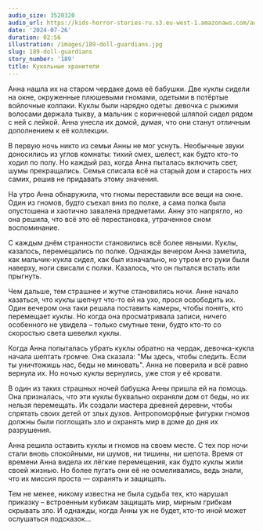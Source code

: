 ```yaml
---
audio_size: 3520320
audio_url: https://kids-horror-stories-ru.s3.eu-west-1.amazonaws.com/audio/189-doll-guardians.mp3
date: '2024-07-26'
duration: 02:56
illustration: /images/189-doll-guardians.jpg
slug: 189-doll-guardians
story_number: '189'
title: Кукольные хранители
---
```


Анна нашла их на старом чердаке дома её бабушки. Две куклы сидели на окне, окруженные плюшевыми гномами, одетыми в потёртые войлочные колпаки. Куклы были нарядно одеты: девочка с рыжими волосами держала тыкву, а мальчик с коричневой шляпой сидел рядом с ней с лейкой. Анна унесла их домой, думая, что они станут отличным дополнением к её коллекции. 

В первую ночь никто из семьи Анны не мог уснуть. Необычные звуки доносились из углов комнаты: тихий смех, шелест, как будто кто-то ходил по полу. Но каждый раз, когда Анна пыталась включить свет, шумы прекращались. Семья списала всё на старый дом и старость них самих, решив не придавать этому значения.

На утро Анна обнаружила, что гномы переставили все вещи на окне. Один из гномов, будто съехал вниз по полке, а сама полка была опустошена и хаотично завалена предметами. Анну это напрягло, но она решила, что всё это её перестановка, утраченное сном воспоминание.

С каждым днём странности становились всё более явными. Куклы, казалось, перемещались по полке. Однажды вечером Анна заметила, как мальчик-кукла сидел, как был изначально, но утром его руки были наверху, ноги свисали с полки. Казалось, что он пытался встать или прыгнуть.

Чем дальше, тем страшнее и жутче становились ночи. Анне начало казаться, что куклы шепчут что-то ей на ухо, прося освободить их. Один вечером она таки решала поставить камеры, чтобы понять, кто перемещает куклы. Но когда она просматривала записи, ничего особенного не увидела – только смутные тени, будто кто-то со скоростью света шевелил куклы.

Когда Анна попыталась убрать куклы обратно на чердак, девочка-кукла начала шептать громче. Она сказала: "Мы здесь, чтобы следить. Если ты уничтожишь нас, беды не миновать". Анна не поверила и всё равно вернула их. Но ночью куклы вернулись, уже стоя у её кровати.

В один из таких страшных ночей бабушка Анны пришла ей на помощь. Она призналась, что эти куклы буквально охраняли дом от беды, но их нельзя перемещать. Их создали мастера древней деревни, чтобы спрятать своих детей от злых духов. Антропоморфные фигурки гномов должны были поглощать зло и охранять мир в доме до дня их разрушения.

Анна решила оставить куклы и гномов на своем месте. С тех пор ночи стали вновь спокойными, ни шумов, ни тишины, ни шепота. Время от времени Анна видела их лёгкие перемещения, как будто куклы жили своей жизнью. Но более пугать они её не осмеливались, ведь знали, что их миссия проста — охранять и защищать.

Тем не менее, никому известна не была судьба тех, кто нарушал приказку – встроенным кубикам защищать мир, мирным грибкам скрывать зло. И однажды, когда Анны уж не будет, кто-то иной может ослушаться подсказок…